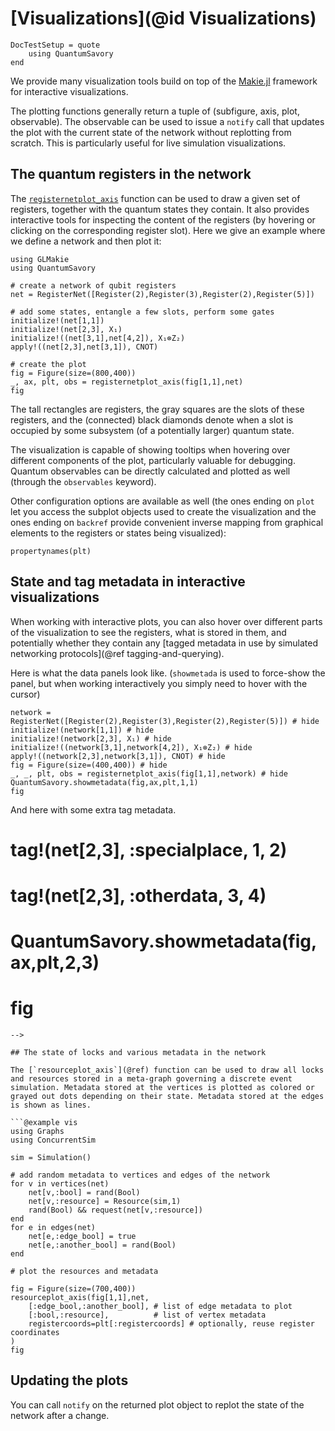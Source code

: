 # [Visualizations](@id Visualizations)

```@meta
DocTestSetup = quote
    using QuantumSavory
end
```

We provide many visualization tools build on top of the [Makie.jl](https://docs.makie.org/stable/) framework for interactive visualizations.

The plotting functions generally return a tuple of (subfigure, axis, plot, observable).
The observable can be used to issue a `notify` call that updates the plot with the current state of the network without replotting from scratch.
This is particularly useful for live simulation visualizations.

## The quantum registers in the network

The [`registernetplot_axis`](@ref) function can be used to draw a given set of registers, together with the quantum states they contain. It also provides interactive tools for inspecting the content of the registers (by hovering or clicking on the corresponding register slot). Here we give an example where we define a network and then plot it:

```@example vis
using GLMakie
using QuantumSavory

# create a network of qubit registers
net = RegisterNet([Register(2),Register(3),Register(2),Register(5)])

# add some states, entangle a few slots, perform some gates
initialize!(net[1,1])
initialize!(net[2,3], X₁)
initialize!((net[3,1],net[4,2]), X₁⊗Z₂)
apply!((net[2,3],net[3,1]), CNOT)

# create the plot
fig = Figure(size=(800,400))
_, ax, plt, obs = registernetplot_axis(fig[1,1],net)
fig
```

The tall rectangles are registers, the gray squares are the slots of these registers, and the (connected) black diamonds denote when a slot is occupied by some subsystem (of a potentially larger) quantum state.

The visualization is capable of showing tooltips when hovering over different components of the plot, particularly valuable for debugging. Quantum observables can be directly calculated and plotted as well (through the `observables` keyword).

Other configuration options are available as well (the ones ending on `plot` let you access the subplot objects used to create the visualization and the ones ending on `backref` provide convenient inverse mapping from graphical elements to the registers or states being visualized):

```@example vis
propertynames(plt)
```

## State and tag metadata in interactive visualizations

When working with interactive plots, you can also hover over different parts of the visualization to see the registers, what is stored in them, and potentially whether they contain any [tagged metadata in use by simulated networking protocols](@ref tagging-and-querying).

Here is what the data panels look like. (`showmetada` is used to force-show the panel, but when working interactively you simply need to hover with the cursor)

```@example vis
network = RegisterNet([Register(2),Register(3),Register(2),Register(5)]) # hide
initialize!(network[1,1]) # hide
initialize!(network[2,3], X₁) # hide
initialize!((network[3,1],network[4,2]), X₁⊗Z₂) # hide
apply!((network[2,3],network[3,1]), CNOT) # hide
fig = Figure(size=(400,400)) # hide
_, _, plt, obs = registernetplot_axis(fig[1,1],network) # hide
QuantumSavory.showmetadata(fig,ax,plt,1,1)
fig
```

And here with some extra tag metadata.

<!-- ```@example vis -->
# tag!(net[2,3], :specialplace, 1, 2)
# tag!(net[2,3], :otherdata, 3, 4)
# QuantumSavory.showmetadata(fig,ax,plt,2,3)
# fig
```
-->

## The state of locks and various metadata in the network

The [`resourceplot_axis`](@ref) function can be used to draw all locks and resources stored in a meta-graph governing a discrete event simulation. Metadata stored at the vertices is plotted as colored or grayed out dots depending on their state. Metadata stored at the edges is shown as lines.

```@example vis
using Graphs
using ConcurrentSim

sim = Simulation()

# add random metadata to vertices and edges of the network
for v in vertices(net)
    net[v,:bool] = rand(Bool)
    net[v,:resource] = Resource(sim,1)
    rand(Bool) && request(net[v,:resource])
end
for e in edges(net)
    net[e,:edge_bool] = true
    net[e,:another_bool] = rand(Bool)
end

# plot the resources and metadata

fig = Figure(size=(700,400))
resourceplot_axis(fig[1,1],net,
    [:edge_bool,:another_bool], # list of edge metadata to plot
    [:bool,:resource],          # list of vertex metadata
    registercoords=plt[:registercoords] # optionally, reuse register coordinates
)
fig
```

## Updating the plots

 You can call `notify` on the returned plot object to replot the state of the network after a change.